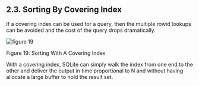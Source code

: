 ## 2\.3\.  Sorting By Covering Index



If a covering index can be used for a query, then the multiple rowid lookups
can be avoided and the cost of the query drops dramatically.





![figure 19](images/qp/obfruitidx4.gif)  

Figure 19: Sorting With A Covering Index




With a covering index, SQLite can simply walk the index from one end to the
other and deliver the output in time proportional to N and without having
allocate a large buffer to hold the result set.



